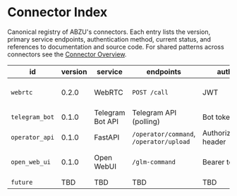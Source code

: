 # Connector Index

Canonical registry of ABZU's connectors. Each entry lists the version, primary service endpoints, authentication method, current status, and references to documentation and source code. For shared patterns across connectors see the [Connector Overview](README.md).

| id | version | service | endpoints | auth | status | docs | code |
| --- | --- | --- | --- | --- | --- | --- | --- |
| `webrtc` | 0.2.0 | WebRTC | `POST /call` | JWT | Experimental | [Nazarick Web Console](../nazarick_web_console.md) | [webrtc_connector.py](../../connectors/webrtc_connector.py) |
| `telegram_bot` | 0.1.0 | Telegram Bot API | Telegram API (polling) | Bot token | Experimental | [Telegram Bot API](https://core.telegram.org/bots/api) | [telegram_bot.py](../../communication/telegram_bot.py) |
| `operator_api` | 0.1.0 | FastAPI | `/operator/command`, `/operator/upload` | Authorization header | Experimental | [Operator Protocol](../operator_protocol.md) | [operator_api.py](../../operator_api.py) |
| `open_web_ui` | 0.1.0 | Open WebUI | `/glm-command` | Bearer token | Experimental | [Open Web UI Guide](../open_web_ui.md) | [docker-compose.openwebui.yml](../../docker-compose.openwebui.yml) |
| `future` | TBD | TBD | TBD | TBD | Planned | TBD | TBD |
